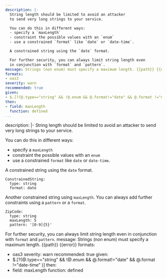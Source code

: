```yaml
---
description: |-
  String length should be limited to avoid an attacker
  to send very long strings to your service.

  You can do this in different ways:
  - specify a `maxLength`
  - constraint the possible values with an `enum`
  - use a constrained `format` like `date` or `date-time`.

  A constrained string using the `date` format.

  For further security, you can always limit string length even
  in conjunction with `format` and `pattern`.
message: Strings (non enum) must specify a maximum length. {{path}} {{error}}
formats:
- oas3
severity: warn
recommended: true
given:
- $.[?(@.type=="string" && !@.enum && @.format!="date" && @.format !="date-time" )]
then:
- field: maxLength
  function: defined
...
```

description: |-
  String length should be limited to avoid an attacker
  to send very long strings to your service.

  You can do this in different ways:
  - specify a `maxLength`
  - constraint the possible values with an `enum`
  - use a constrained `format` like `date` or `date-time`.

  A constrained string using the `date` format.

  ```
  ConstrainedString:
    type: string
    format: date
  ```

  Another constrained string using `maxLength`.
  You can always add further constraints using a
  `pattern` or a `format`.

  ```
  ZipCode:
    type: string
    maxLength: 5
    pattern: '[0-9]{5}'
  ```

  For further security, you can always limit string length even
  in conjunction with `format` and `pattern`.
message: Strings (non enum) must specify a maximum length. {{path}} {{error}}
formats:
- oas3
severity: warn
recommended: true
given:
- $.[?(@.type=="string" && !@.enum && @.format!="date" && @.format !="date-time" )]
then:
- field: maxLength
  function: defined
